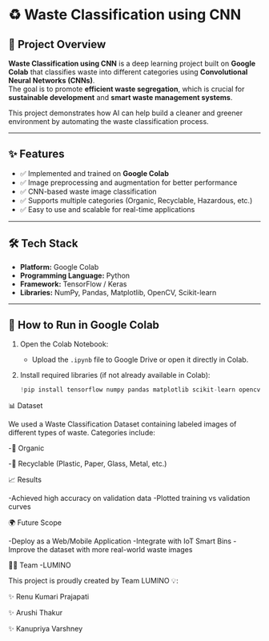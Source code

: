 
# ♻️ Waste Classification using CNN  

## 📌 Project Overview  
**Waste Classification using CNN** is a deep learning project built on **Google Colab** that classifies waste into different categories using **Convolutional Neural Networks (CNNs)**.  
The goal is to promote **efficient waste segregation**, which is crucial for **sustainable development** and **smart waste management systems**.  

This project demonstrates how AI can help build a cleaner and greener environment by automating the waste classification process.  

---

## ✨ Features  
- ✅ Implemented and trained on **Google Colab**  
- ✅ Image preprocessing and augmentation for better performance  
- ✅ CNN-based waste image classification  
- ✅ Supports multiple categories (Organic, Recyclable, Hazardous, etc.)  
- ✅ Easy to use and scalable for real-time applications  

---

## 🛠️ Tech Stack  
- **Platform:** Google Colab  
- **Programming Language:** Python  
- **Framework:** TensorFlow / Keras  
- **Libraries:** NumPy, Pandas, Matplotlib, OpenCV, Scikit-learn  

---

## 🚀 How to Run in Google Colab  

1. Open the Colab Notebook:  
   - Upload the `.ipynb` file to Google Drive or open it directly in Colab.  

2. Install required libraries (if not already available in Colab):  
   ```python
   !pip install tensorflow numpy pandas matplotlib scikit-learn opencv-python

📊 Dataset

We used a Waste Classification Dataset containing labeled images of different types of waste.
Categories include:

-🥗 Organic

-🧴 Recyclable (Plastic, Paper, Glass, Metal, etc.)

📈 Results

-Achieved high accuracy on validation data
-Plotted training vs validation curves

🌍 Future Scope

-Deploy as a Web/Mobile Application
-Integrate with IoT Smart Bins
-Improve the dataset with more real-world waste images

👨‍💻 Team -LUMINO

This project is proudly created by Team LUMINO 💡:

✨ Renu Kumari Prajapati

✨ Arushi Thakur

✨ Kanupriya Varshney


   
   

   

   

